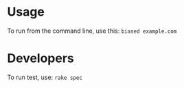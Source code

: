 # Usage
To run from the command line, use this: `biased example.com`

# Developers
To run test, use: `rake spec`

